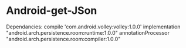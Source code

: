 # Android-get-JSon

Dependancies: 
    compile 'com.android.volley:volley:1.0.0'
    implementation "android.arch.persistence.room:runtime:1.0.0"
    annotationProcessor "android.arch.persistence.room:compiler:1.0.0"
